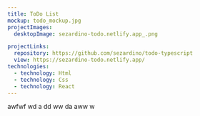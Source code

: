 ```yaml
---
title: ToDo List
mockup: todo_mockup.jpg
projectImages:
  desktopImage: sezardino-todo.netlify.app_.png

projectLinks:
  repository: https://github.com/sezardino/todo-typescript
  view: https://sezardino-todo.netlify.app/
technologies:
  - technology: Html
  - technology: Css
  - technology: React
---
```

awfwf wd a dd ww da aww  w

